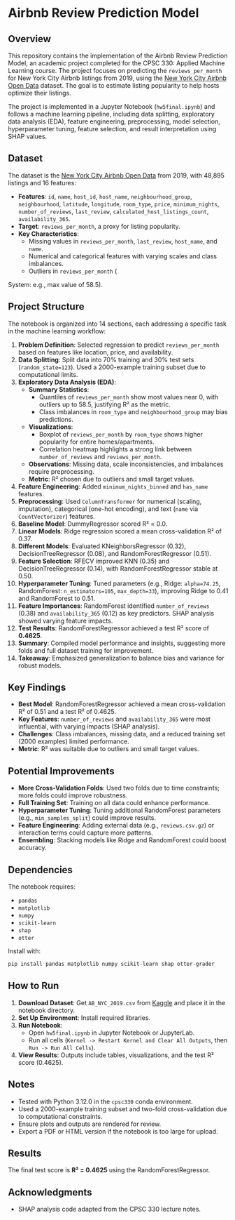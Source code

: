 # Airbnb Review Prediction Model

## Overview
This repository contains the implementation of the Airbnb Review Prediction Model, an academic project completed for the CPSC 330: Applied Machine Learning course. The project focuses on predicting the `reviews_per_month` for New York City Airbnb listings from 2019, using the [New York City Airbnb Open Data](https://www.kaggle.com/dgomonov/new-york-city-airbnb-open-data) dataset. The goal is to estimate listing popularity to help hosts optimize their listings.

The project is implemented in a Jupyter Notebook (`hw5final.ipynb`) and follows a machine learning pipeline, including data splitting, exploratory data analysis (EDA), feature engineering, preprocessing, model selection, hyperparameter tuning, feature selection, and result interpretation using SHAP values.

## Dataset
The dataset is the [New York City Airbnb Open Data](https://www.kaggle.com/dgomonov/new-york-city-airbnb-open-data) from 2019, with 48,895 listings and 16 features:
- **Features**: `id`, `name`, `host_id`, `host_name`, `neighbourhood_group`, `neighbourhood`, `latitude`, `longitude`, `room_type`, `price`, `minimum_nights`, `number_of_reviews`, `last_review`, `calculated_host_listings_count`, `availability_365`.
- **Target**: `reviews_per_month`, a proxy for listing popularity.
- **Key Characteristics**:
  - Missing values in `reviews_per_month`, `last_review`, `host_name`, and `name`.
  - Numerical and categorical features with varying scales and class imbalances.
  - Outliers in `reviews_per_month` (

System: e.g., max value of 58.5).

## Project Structure
The notebook is organized into 14 sections, each addressing a specific task in the machine learning workflow:

1. **Problem Definition**: Selected regression to predict `reviews_per_month` based on features like location, price, and availability.
2. **Data Splitting**: Split data into 70% training and 30% test sets (`random_state=123`). Used a 2000-example training subset due to computational limits.
3. **Exploratory Data Analysis (EDA)**:
   - **Summary Statistics**:
     - Quantiles of `reviews_per_month` show most values near 0, with outliers up to 58.5, justifying R² as the metric.
     - Class imbalances in `room_type` and `neighbourhood_group` may bias predictions.
   - **Visualizations**:
     - Boxplot of `reviews_per_month` by `room_type` shows higher popularity for entire homes/apartments.
     - Correlation heatmap highlights a strong link between `number_of_reviews` and `reviews_per_month`.
   - **Observations**: Missing data, scale inconsistencies, and imbalances require preprocessing.
   - **Metric**: R² chosen due to outliers and small target values.
4. **Feature Engineering**: Added `minimum_nights_binned` and `has_name` features.
5. **Preprocessing**: Used `ColumnTransformer` for numerical (scaling, imputation), categorical (one-hot encoding), and text (`name` via `CountVectorizer`) features.
6. **Baseline Model**: DummyRegressor scored R² = 0.0.
7. **Linear Models**: Ridge regression scored a mean cross-validation R² of 0.37.
8. **Different Models**: Evaluated KNeighborsRegressor (0.32), DecisionTreeRegressor (0.08), and RandomForestRegressor (0.51).
9. **Feature Selection**: RFECV improved KNN (0.35) and DecisionTreeRegressor (0.14), with RandomForestRegressor stable at 0.50.
10. **Hyperparameter Tuning**: Tuned parameters (e.g., Ridge: `alpha=74.25`, RandomForest: `n_estimators=105`, `max_depth=33`), improving Ridge to 0.41 and RandomForest to 0.51.
11. **Feature Importances**: RandomForest identified `number_of_reviews` (0.38) and `availability_365` (0.12) as key predictors. SHAP analysis showed varying feature impacts.
12. **Test Results**: RandomForestRegressor achieved a test R² score of **0.4625**.
13. **Summary**: Compiled model performance and insights, suggesting more folds and full dataset training for improvement.
14. **Takeaway**: Emphasized generalization to balance bias and variance for robust models.

## Key Findings
- **Best Model**: RandomForestRegressor achieved a mean cross-validation R² of 0.51 and a test R² of 0.4625.
- **Key Features**: `number_of_reviews` and `availability_365` were most influential, with varying impacts (SHAP analysis).
- **Challenges**: Class imbalances, missing data, and a reduced training set (2000 examples) limited performance.
- **Metric**: R² was suitable due to outliers and small target values.

## Potential Improvements
- **More Cross-Validation Folds**: Used two folds due to time constraints; more folds could improve robustness.
- **Full Training Set**: Training on all data could enhance performance.
- **Hyperparameter Tuning**: Tuning additional RandomForest parameters (e.g., `min_samples_split`) could improve results.
- **Feature Engineering**: Adding external data (e.g., `reviews.csv.gz`) or interaction terms could capture more patterns.
- **Ensembling**: Stacking models like Ridge and RandomForest could boost accuracy.

## Dependencies
The notebook requires:
- `pandas`
- `matplotlib`
- `numpy`
- `scikit-learn`
- `shap`
- `otter`

Install with:
```bash
pip install pandas matplotlib numpy scikit-learn shap otter-grader
```

## How to Run
1. **Download Dataset**: Get `AB_NYC_2019.csv` from [Kaggle](https://www.kaggle.com/dgomonov/new-york-city-airbnb-open-data) and place it in the notebook directory.
2. **Set Up Environment**: Install required libraries.
3. **Run Notebook**:
   - Open `hw5final.ipynb` in Jupyter Notebook or JupyterLab.
   - Run all cells (`Kernel -> Restart Kernel and Clear All Outputs`, then `Run -> Run All Cells`).
4. **View Results**: Outputs include tables, visualizations, and the test R² score (0.4625).

## Notes
- Tested with Python 3.12.0 in the `cpsc330` conda environment.
- Used a 2000-example training subset and two-fold cross-validation due to computational constraints.
- Ensure plots and outputs are rendered for review.
- Export a PDF or HTML version if the notebook is too large for upload.

## Results
The final test score is **R² = 0.4625** using the RandomForestRegressor.

## Acknowledgments
- SHAP analysis code adapted from the CPSC 330 lecture notes.
